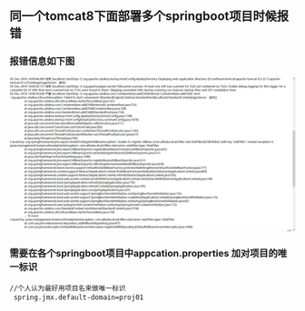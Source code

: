 ## 同一个tomcat8下面部署多个springboot项目时候报错

### 报错信息如下图
![01](error/error.jpg)

### 需要在各个springboot项目中appcation.properties 加对项目的唯一标识

```
//个人认为最好用项目名来做唯一标识
 spring.jmx.default-domain=proj01
```
